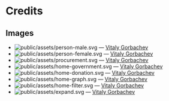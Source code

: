 Credits
=======

Images
------
- ![public/assets/person-male.svg](public/assets/person-male.svg) — [Vitaly Gorbachev](https://www.flaticon.com/authors/vitaly-gorbachev)
- ![public/assets/person-female.svg](public/assets/person-female.svg) — [Vitaly Gorbachev](https://www.flaticon.com/authors/vitaly-gorbachev)
- ![public/assets/procurement.svg](public/assets/procurement.svg) — [Vitaly Gorbachev](https://www.flaticon.com/authors/vitaly-gorbachev)
- ![public/assets/home-government.svg](public/assets/home-government.svg) — [Vitaly Gorbachev](https://www.flaticon.com/authors/vitaly-gorbachev)
- ![public/assets/home-donation.svg](public/assets/home-donation.svg) — [Vitaly Gorbachev](https://www.flaticon.com/authors/vitaly-gorbachev)
- ![public/assets/home-graph.svg](public/assets/home-graph.svg) — [Vitaly Gorbachev](https://www.flaticon.com/authors/vitaly-gorbachev)
- ![public/assets/home-filter.svg](public/assets/home-filter.svg) — [Vitaly Gorbachev](https://www.flaticon.com/authors/vitaly-gorbachev)
- ![public/assets/expand.svg](public/assets/expand.svg) — [Vitaly Gorbachev](https://www.flaticon.com/authors/vitaly-gorbachev)

